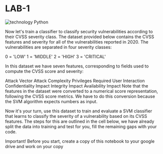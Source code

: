 # LAB-1


![technology Python](https://img.shields.io/badge/technology-python-blue.svg)




Now let's train a classifier to classify security vulnerabilities according to their CVSS severity class. The dataset provided below contains the CVSS features and severity for all of the vulnerabilities reported in 2020. The vulnerabilities are separated in four severity classes:

0 = 'LOW'
1 = 'MIDDLE'
2 = 'HIGH'
3 = 'CRITICAL'



In this dataset we have seven features, corresponding to fields used to compute the CVSS score and severity:

Attack Vector
Attack Complexity
Privileges Required
User Interaction
Confidentiality Impact
Integrity Impact
Availability Impact
Note that the features in the dataset were converted to a numerical score representation, following the CVSS score metrics. We have to do this conversion because the SVM algorithm expects numbers as input.

Now it's your turn, use this dataset to train and evaluate a SVM classifier that learns to classify the severity of a vulnerability based on its CVSS features. The steps for this are outlined in the cell below, we have already split the data into training and test for you, fill the remaining gaps with your code.

Important! Before you start, create a copy of this notebook to your google drive and work on your copy

